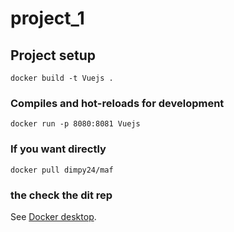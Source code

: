 # project_1

## Project setup
```
docker build -t Vuejs .
```

### Compiles and hot-reloads for development
```
docker run -p 8080:8081 Vuejs
```

### If you want directly 
```
docker pull dimpy24/maf
```

### the check the dit rep 
See [Docker desktop](https://hub.docker.com/r/dimpy24/maf ).

